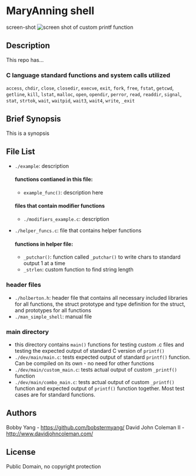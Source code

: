 # MaryAnning shell

screen-shot
<img src="https://s3.amazonaws.com/intranet-projects-files/holbertonschool-low_level_programming/235/shell.png" alt="screen shot of custom printf function">

## Description

This repo has...

### C language standard functions and system calls utilized

``access``, ``chdir``, ``close``, ``closedir``, ``execve``, ``exit``, ``fork``,
``free``, ``fstat``, ``getcwd``, ``getline``, ``kill``, ``lstat``, ``malloc``,
``open``, ``opendir``, ``perror``, ``read``, ``readdir``, ``signal``, ``stat``,
``strtok``, ``wait``, ``waitpid``, ``wait3``, ``wait4``, ``write``, ``_exit``

## Brief Synopsis

This is a synopsis

## File List

* ``./example``: description

  #### functions contianed in this file:
  * ``example_func()``: description here

  #### files that contain modifier functions
  * ``./modifiers_example.c``: description

* ``./helper_funcs.c``: file that contains helper functions

  #### functions in helper file:
  * ``_putchar()``: function called ``_putchar()`` to write chars to standard
  output 1 at a time
  * ``_strlen``: custom function to find string length

### header files

* ``./holberton.h``: header file that contains all necessary included libraries
for all functions, the struct prototype and type definition for the struct,
and prototypes for all functions
* ``./man_simple_shell``: manual file

### main directory
  * this directory contains ``main()`` functions for testing custom .c files and
  testing the expected output of standard C version of ``printf()``
  * ``./dev/main/main.c``: tests expected output of standard ``printf()``
  function.  Can be compiled on its own - no need for other functions
  * ``./dev/main/custom_main.c``: tests actual output of custom ``_printf()``
  function
  * ``./dev/main/combo_main.c``: tests actual output of custom ``_printf()``
  function and expected output of ``printf()`` function together.  Most test
  cases are for standard functions.

## Authors

Bobby Yang - https://github.com/bobstermyang/
David John Coleman II - http://www.davidjohncoleman.com/

## License

Public Domain, no copyright protection
